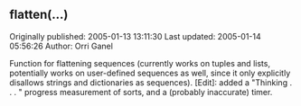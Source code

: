 ## flatten(...) 
Originally published: 2005-01-13 13:11:30 
Last updated: 2005-01-14 05:56:26 
Author: Orri Ganel 
 
Function for flattening sequences (currently works on tuples and lists, potentially works on user-defined sequences as well, since it only explicitly disallows strings and dictionaries as sequences). [Edit]: added a "Thinking . . . " progress measurement of sorts, and a (probably inaccurate) timer.